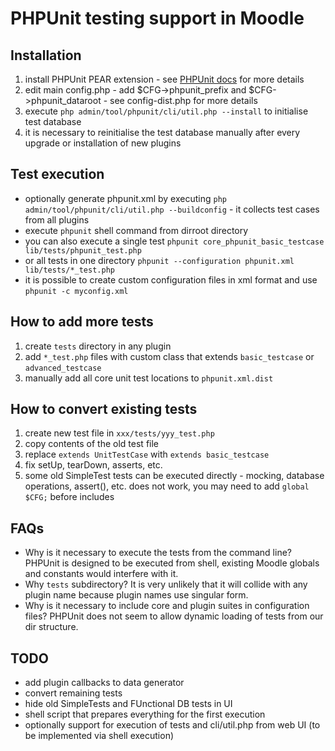 PHPUnit testing support in Moodle
==================================


Installation
------------
1. install PHPUnit PEAR extension - see [PHPUnit docs](http://www.phpunit.de/manual/current/en/installation.html) for more details
2. edit main config.php - add $CFG->phpunit_prefix and $CFG->phpunit_dataroot - see config-dist.php for more details
3. execute `php admin/tool/phpunit/cli/util.php --install` to initialise test database
4. it is necessary to reinitialise the test database manually after every upgrade or installation of new plugins


Test execution
--------------
* optionally generate phpunit.xml by executing `php admin/tool/phpunit/cli/util.php --buildconfig` - it collects test cases from all plugins
* execute `phpunit` shell command from dirroot directory
* you can also execute a single test `phpunit core_phpunit_basic_testcase lib/tests/phpunit_test.php`
* or all tests in one directory `phpunit --configuration phpunit.xml lib/tests/*_test.php`
* it is possible to create custom configuration files in xml format and use `phpunit -c myconfig.xml`


How to add more tests
---------------------
1. create `tests` directory in any plugin
2. add `*_test.php` files with custom class that extends `basic_testcase` or `advanced_testcase`
3. manually add all core unit test locations to `phpunit.xml.dist`


How to convert existing tests
-----------------------------
1. create new test file in `xxx/tests/yyy_test.php`
2. copy contents of the old test file
3. replace `extends UnitTestCase` with `extends basic_testcase`
4. fix setUp, tearDown, asserts, etc.
5. some old SimpleTest tests can be executed directly - mocking, database operations, assert(), etc. does not work, you may need to add `global $CFG;` before includes


FAQs
----
* Why is it necessary to execute the tests from the command line? PHPUnit is designed to be executed from shell, existing Moodle globals and constants would interfere with it.
* Why `tests` subdirectory? It is very unlikely that it will collide with any plugin name because plugin names use singular form.
* Why is it necessary to include core and plugin suites in configuration files? PHPUnit does not seem to allow dynamic loading of tests from our dir structure.


TODO
----
* add plugin callbacks to data generator
* convert remaining tests
* hide old SimpleTests and FUnctional DB tests in UI
* shell script that prepares everything for the first execution
* optionally support for execution of tests and cli/util.php from web UI (to be implemented via shell execution)
